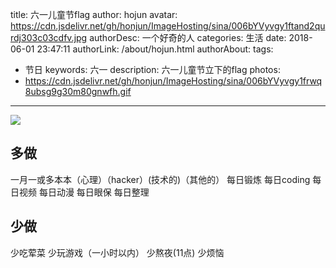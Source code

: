 title: 六一儿童节flag
author: hojun
avatar: https://cdn.jsdelivr.net/gh/honjun/ImageHosting/sina/006bYVyvgy1ftand2qurdj303c03cdfv.jpg
authorDesc: 一个好奇的人
categories: 生活
date: 2018-06-01 23:47:11
authorLink: /about/hojun.html
authorAbout:
tags:
 - 节日
keywords: 六一
description: 六一儿童节立下的flag
photos:
 - https://cdn.jsdelivr.net/gh/honjun/ImageHosting/sina/006bYVyvgy1frwq8ubsg9g30m80gnwfh.gif
---
![](https://cdn.jsdelivr.net/gh/honjun/ImageHosting/sina/006bYVyvgy1frwq8ubsg9g30m80gnwfh.gif)

## 多做

一月一或多本本（心理）（hacker）(技术的)（其他的）
每日锻炼
每日coding
每日视频
每日动漫
每日眼保
每日整理

## 少做

少吃荤菜
少玩游戏（一小时以内）
少熬夜(11点)
少烦恼
